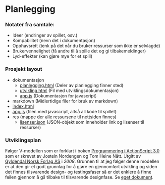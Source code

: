 # Planlegging

### Notater fra samtale:
- Ideer (endringer av spillet, osv.)
- Kompabilitet (nevn det i dokumentasjon)
- Opphavsrett (tenk på det når du bruker ressurser som ikke er selvlagde)
- Brukervennelighet (få andre til å spille det og gi tilbakemeldinger)
- Lyd-effekter (kan gjøre mye for et spill)
    
    
### Prosjekt layout
- dokumentasjon
    - [planlegging.html] (Deler av planlegging finner sted)
    - [utvikling.html] (Fil med utviklingsdokumentasjon)
    - [app.js](./app.js/) (Dokumentasjon for javascript)
- markdown (Midlertidige filer for bruk av markdown)
- [index.html](../)
- [app.js] (filen med javascript, altså all kode til spillet)
- res (mappe der alle ressursene til nettsiden finnes)
    - [lisenser.json] (JSON-objekt som inneholder link og lisenser til ressurser)
    
    
### Utviklingsplan
Følger V-modellen som er forklart i boken [Programmering i ActionScript 3.0] som er skrevet av Jostein Nordengen og Tom Heine Nätt. Utgitt av [Gyldendal Norsk Forlag AS] i *2008*. Grunnen til at jeg følger denne modellen er at den gir et godt grunnlag for å gjøre en gjennomført utvikling og siden det finnes tilsvarende design- og testingsfaser så er det enklere å finne feilen gjennom å gå tilbake til tilsvarende designfase.
Se [eget dokument][utvikling.html].


[//]: # (Alle linkene er definert her)

[planlegging.html]: # "Deler av planlegging finner sted"
[app.js]: ../app.js "Filen med javascript, altså all kode til spillet"
[lisenser.json]: ./lisenser.json "JSON-objekt som inneholder link og lisenser til ressurser"
[utvikling.html]: ./utvikling.html "Dokument som spesifiserer utviklingen av spillet"
[Gyldendal Norsk Forlag AS]: http://www.gyldendal.no/
[Programmering i ActionScript 3.0]: http://www.gyldendal.no/Videregaaende/IT-og-programvare/Programmering-i-Actionscript-3.0-Flash-CS5-Proffesional
